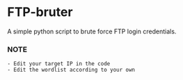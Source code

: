 # FTP-bruter
A simple python script to brute force FTP login credentials.
### NOTE
```
- Edit your target IP in the code
- Edit the wordlist according to your own
```
